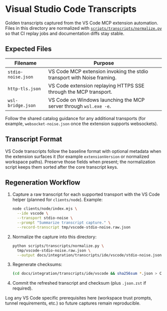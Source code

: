 # Visual Studio Code Transcripts

Golden transcripts captured from the VS Code MCP extension automation. Files in
this directory are normalized with
[`scripts/transcripts/normalize.py`](../../../scripts/transcripts/normalize.py)
so that CI replay jobs and documentation diffs stay stable.

## Expected Files

| Filename | Purpose |
| --- | --- |
| `stdio-noise.json` | VS Code MCP extension invoking the stdio transport with Noise framing. |
| `http-tls.json` | VS Code extension replaying HTTPS SSE through the MCP transport. |
| `wsl-bridge.json` | VS Code on Windows launching the MCP server through `wsl.exe -e`. |

Follow the shared catalog guidance for any additional transports (for example,
`websocket-noise.json` once the extension supports websockets).

## Transcript Format

VS Code transcripts follow the baseline format with optional metadata when the
extension surfaces it (for example `extensionVersion` or normalized workspace
paths). Preserve those fields when present; the normalization script keeps them
sorted after the core transcript keys.

## Regeneration Workflow

1. Capture a raw transcript for each supported transport with the VS Code helper
   (planned for `clients/node`). Example:

   ```bash
   node clients/node/index.mjs \
     --ide vscode \
     --transport stdio-noise \
     --prompt "Summarize transcript capture." \
     --record-transcript tmp/vscode-stdio-noise.raw.json
   ```

2. Normalize the capture into this directory:

   ```bash
   python scripts/transcripts/normalize.py \
     tmp/vscode-stdio-noise.raw.json \
     --output docs/integration/transcripts/ide/vscode/stdio-noise.json
   ```

3. Regenerate checksums:

   ```bash
   (cd docs/integration/transcripts/ide/vscode && sha256sum *.json > CHECKSUMS.sha256)
   ```

4. Commit the refreshed transcript and checksum (plus `.json.zst` if required).

Log any VS Code specific prerequisites here (workspace trust prompts, tunnel
requirements, etc.) so future captures remain reproducible.
